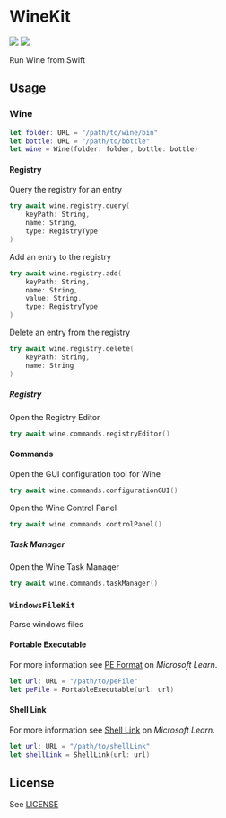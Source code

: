 # WineKit

[![](https://img.shields.io/endpoint?url=https%3A%2F%2Fswiftpackageindex.com%2Fapi%2Fpackages%2Fdivadretlaw%2FWineKit%2Fbadge%3Ftype%3Dswift-versions)](https://swiftpackageindex.com/divadretlaw/WineKit)
[![](https://img.shields.io/endpoint?url=https%3A%2F%2Fswiftpackageindex.com%2Fapi%2Fpackages%2Fdivadretlaw%2FWineKit%2Fbadge%3Ftype%3Dplatforms)](https://swiftpackageindex.com/divadretlaw/WineKit)

Run Wine from Swift

## Usage

### Wine

```swift
let folder: URL = "/path/to/wine/bin"
let bottle: URL = "/path/to/bottle"
let wine = Wine(folder: folder, bottle: bottle)
```

#### Registry

Query the registry for an entry

```swift
try await wine.registry.query(
    keyPath: String,
    name: String,
    type: RegistryType
)
```

Add an entry to the registry

```swift
try await wine.registry.add(
    keyPath: String,
    name: String,
    value: String,
    type: RegistryType
)
```

Delete an entry from the registry

```swift
try await wine.registry.delete(
    keyPath: String,
    name: String
)
```

##### Registry

Open the Registry Editor

```swift
try await wine.commands.registryEditor()
```

#### Commands

Open the GUI configuration tool for Wine

```swift
try await wine.commands.configurationGUI()
```

Open the Wine Control Panel

```swift
try await wine.commands.controlPanel()
```

##### Task Manager

Open the Wine Task Manager

```swift
try await wine.commands.taskManager()
```

### `WindowsFileKit`

Parse windows files

#### Portable Executable

For more information see [PE Format](https://learn.microsoft.com/en-us/windows/win32/debug/pe-format) on *Microsoft Learn*.

```swift
let url: URL = "/path/to/peFile"
let peFile = PortableExecutable(url: url)
```

#### Shell Link

For more information see [Shell Link](https://learn.microsoft.com/en-us/openspecs/windows_protocols/ms-shllink/) on *Microsoft Learn*.

```swift
let url: URL = "/path/to/shellLink"
let shellLink = ShellLink(url: url)
```

## License

See [LICENSE](LICENSE)
